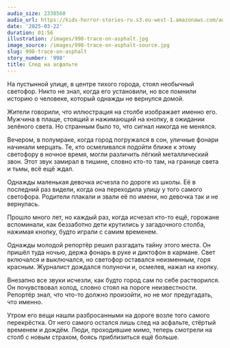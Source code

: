 ```yaml
---
audio_size: 2338560
audio_url: https://kids-horror-stories-ru.s3.eu-west-1.amazonaws.com/audio/998-trace-on-asphalt.mp3
date: '2025-03-22'
duration: 01:56
illustration: /images/998-trace-on-asphalt.jpg
image_source: /images/998-trace-on-asphalt-source.jpg
slug: 998-trace-on-asphalt
story_number: '998'
title: След на асфальте
---
```


На пустынной улице, в центре тихого города, стоял необычный светофор. Никто не знал, когда его установили, но все помнили историю о человеке, который однажды не вернулся домой.

Жители говорили, что иллюстрация на столбе изображает именно его. Мужчина в плаще, стоящий и нажимающий на кнопку, в ожидании зелёного света. Но странным было то, что сигнал никогда не менялся.

Вечером, в полумраке, когда город погружался в сон, уличные фонари начинали мерцать. Те, кто осмеливался подойти ближе к этому светофору в ночное время, могли различить лёгкий металлический звон. Этот звук замирал в тишине, словно кто-то там, на границе света и тьмы, всё ещё ждал.

Однажды маленькая девочка исчезла по дороге из школы. Её в последний раз видели, когда она переходила улицу у того самого светофора. Родители плакали и звали её по имени, но девочка так и не вернулась.

Прошло много лет, но каждый раз, когда исчезал кто-то ещё, горожане вспоминали, как беззаботно дети крутились у загадочного столба, нажимая кнопку, будто играли с самим временем.

Однажды молодой репортёр решил разгадать тайну этого места. Он пришёл туда ночью, держа фонарь в руке и диктофон в кармане. Свет включался и выключался, но светофор оставался неизменным, горя красным. Журналист дождался полуночи и, осмелев, нажал на кнопку.

Внезапно все звуки исчезли, как будто город сам по себе растворился. Он почувствовал холод, словно стоял на пороге неизвестности. Репортёр знал, что что-то должно произойти, но не мог предугадать, что именно.

Утром его вещи нашли разбросанными на дороге возле того самого перекрёстка. От него самого остался лишь след на асфальте, стёртый временем и дождём. Люди, проходившие мимо, теперь смотрели на столб с новым страхом, боясь приблизиться ещё больше.